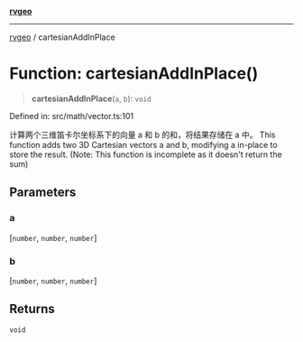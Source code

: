 [**rvgeo**](../README.md)

***

[rvgeo](../globals.md) / cartesianAddInPlace

# Function: cartesianAddInPlace()

> **cartesianAddInPlace**(`a`, `b`): `void`

Defined in: src/math/vector.ts:101

计算两个三维笛卡尔坐标系下的向量 a 和 b 的和，将结果存储在 a 中。
This function adds two 3D Cartesian vectors a and b, modifying a in-place to store the result. (Note: This function is incomplete as it doesn't return the sum)

## Parameters

### a

\[`number`, `number`, `number`\]

### b

\[`number`, `number`, `number`\]

## Returns

`void`
